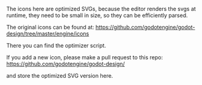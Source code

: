 The icons here are optimized SVGs, because the editor renders the svgs at runtime, they need
to be small in size, so they can be efficiently parsed.

The original icons can be found at:
https://github.com/godotengine/godot-design/tree/master/engine/icons

There you can find the optimizer script.

If you add a new icon, please make a pull request to this repo:
https://github.com/godotengine/godot-design/

and store the optimized SVG version here.
